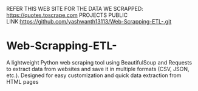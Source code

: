 
REFER THIS WEB SITE FOR THE DATA WE SCRAPPED:
https://quotes.toscrape.com
PROJECTS PUBLIC LINK:https://github.com/yashwanth13113/Web-Scrapping-ETL-.git
# Web-Scrapping-ETL-
A lightweight Python web scraping tool using BeautifulSoup and Requests to extract data from websites and save it in multiple formats (CSV, JSON, etc.). Designed for easy customization and quick data extraction from HTML pages
